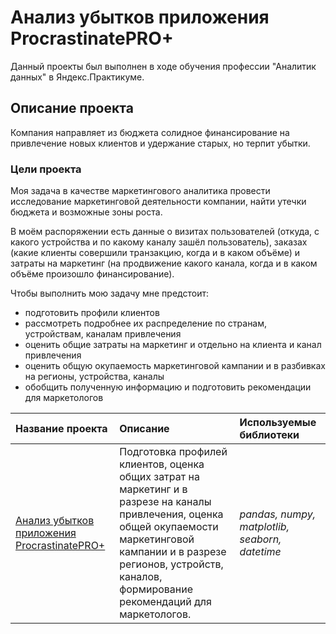 # Анализ убытков приложения ProcrastinatePRO+

Данный проекты был выполнен в ходе обучения профессии "Аналитик данных" в Яндекс.Практикуме.  

## Описание проекта
Компания направляет из бюджета солидное финансирование на привлечение новых клиентов и удержание старых, но терпит убытки.

### Цели проекта
Моя задача в качестве маркетингового аналитика провести исследование маркетинговой деятельности компании, найти утечки бюджета и возможные зоны роста.

В моём распоряжении есть данные о визитах пользователей (откуда, с какого устройства и по какому каналу зашёл пользователь), заказах (какие клиенты совершили транзакцию, когда и в каком объёме) и затраты на маркетинг (на продвижение какого канала, когда и в каком объёме произошло финансирование).

Чтобы выполнить мою задачу мне предстоит:

* подготовить профили клиентов 
* рассмотреть подробнее их распределение по странам, устройствам, каналам привлечения
* оценить общие затраты на маркетинг и отдельно на клиента и канал привлечения
* оценить общую окупаемость маркетинговой кампании и в разбивках на регионы, устройства, каналы
* обобщить полученную информацию и подготовить рекомендации для маркетологов


| Название проекта | Описание | Используемые библиотеки | 
| :---------------------- | :---------------------- | :---------------------- |
| [Анализ убытков приложения ProcrastinatePRO+](app_unit_economics.ipynb) | Подготовка профилей клиентов, оценка общих затрат на маркетинг и в разрезе на каналы привлечения, оценка общей окупаемости маркетинговой кампании и в разрезе регионов, устройств, каналов, формирование рекомендаций для маркетологов. | *pandas, numpy, matplotlib, seaborn, datetime* |
